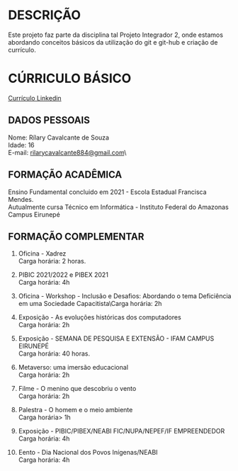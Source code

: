 
# DESCRIÇÃO

Este projeto faz parte da disciplina tal Projeto Integrador 2, onde estamos abordando conceitos básicos da utilização do git e git-hub e criação de currículo.

# CÚRRICULO BÁSICO
[Currículo Linkedin](https://www.linkedin.com/in/r%C3%ADlary-cavalcante-988037301?trk=contact-info)
## DADOS PESSOAIS

Nome: Rílary Cavalcante de Souza\
Idade: 16\
E-mail: rilarycavalcante884@gmail.com\

## FORMAÇÃO ACADÊMICA

Ensino Fundamental concluido em 2021 - Escola Estadual Francisca Mendes.\
Autualmente cursa Técnico em Informática - Instituto Federal do Amazonas Campus Eirunepé

## FORMAÇÃO COMPLEMENTAR

1. Oficina - Xadrez\
Carga horária: 2 horas.

2. PIBIC 2021/2022 e PIBEX 2021\
Carga horária: 4h

3. Oficina - Workshop - Inclusão e Desafios: Abordando o tema Deficiência em uma Sociedade Capacitista\Carga horária: 2h

4. Exposição - As evoluções históricas dos computadores\
Carga horária: 2h

5. Exposição - SEMANA DE PESQUISA E EXTENSÃO - IFAM CAMPUS EIRUNEPÉ\
Carga horária: 40 horas.

6. Metaverso: uma imersão educacional\
Carga horária: 2h

7. Filme - O menino que descobriu o vento\
Carga horária: 2h

8. Palestra - O homem e o meio ambiente\
Carga horária> 1h

9. Exposição - PIBIC/PIBEX/NEABI FIC/NUPA/NEPEF/IF EMPREENDEDOR\
Carga horária: 4h

10. Eento - Dia Nacional dos Povos Inígenas/NEABI\
Carga horária: 4h



